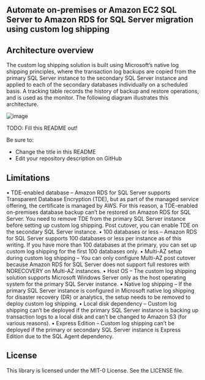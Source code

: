 ## Automate on-premises or Amazon EC2 SQL Server to Amazon RDS for SQL Server migration using custom log shipping

## Architecture overview
The custom log shipping solution is built using Microsoft’s native log shipping principles, where the transaction log backups are copied from the primary SQL Server instance to the secondary SQL Server instance and applied to each of the secondary databases individually on a scheduled basis. A tracking table records the history of backup and restore operations, and is used as the monitor. The following diagram illustrates this architecture.

![image](https://user-images.githubusercontent.com/96596850/160265303-45180db9-474b-4ef9-b628-1051c52c8154.png)



TODO: Fill this README out!

Be sure to:

* Change the title in this README
* Edit your repository description on GitHub

## Limitations

•	TDE-enabled database – Amazon RDS for SQL Server supports Transparent Database Encryption (TDE), but as part of the managed service offering, the certificate is managed by AWS. For this reason, a TDE-enabled on-premises database backup can’t be restored on Amazon RDS for SQL Server. You need to remove TDE from the primary SQL Server instance before setting up custom log shipping. Post cutover, you can enable TDE on the secondary SQL Server instance.
•	100 databases or less – Amazon RDS for SQL Server supports 100 databases or less per instance as of this writing. If you have more than 100 databases at the primary, you can set up custom log shipping for the first 100 databases only.
•	Multi-AZ setup during custom log shipping – You can only configure Multi-AZ post cutover because Amazon RDS for SQL Server does not support full restores with NORECOVERY on Multi-AZ instances.
•	Host OS – The custom log shipping solution supports Microsoft Windows Server only as the host operating system for the primary SQL Server instance.
•	Native log shipping – If the primary SQL Server instance is configured in Microsoft native log shipping for disaster recovery (DR) or analytics, the setup needs to be removed to deploy custom log shipping.
•	Local disk dependency – Custom log shipping can’t be deployed if the primary SQL Server instance is backing up transaction logs to a local disk and can’t be changed to Amazon S3 (for various reasons).
•	Express Edition – Custom log shipping can’t be deployed if the primary or secondary SQL Server instance is Express Edition due to the SQL Agent dependency.


## License

This library is licensed under the MIT-0 License. See the LICENSE file.

